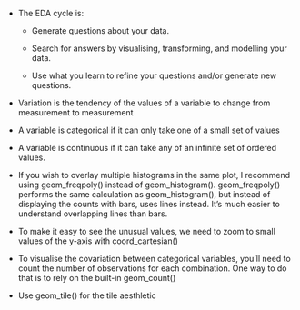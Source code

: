 -  The EDA cycle is:
   - Generate questions about your data.

   - Search for answers by visualising, transforming, and modelling your data.

   - Use what you learn to refine your questions and/or generate new questions.
   
- Variation is the tendency of the values of a variable to change from measurement to measurement
- A variable is categorical if it can only take one of a small set of values
- A variable is continuous if it can take any of an infinite set of ordered values.

- If you wish to overlay multiple histograms in the same plot, I recommend using geom_freqpoly() instead of geom_histogram(). geom_freqpoly() performs the same calculation as geom_histogram(), but instead of displaying the counts with bars, uses lines instead. It’s much easier to understand overlapping lines than bars.

- To make it easy to see the unusual values, we need to zoom to small values of the y-axis with coord_cartesian()

- To visualise the covariation between categorical variables, you’ll need to count the number of observations for each combination. One way to do that is to rely on the built-in geom_count()

- Use geom_tile() for the tile aesthletic
